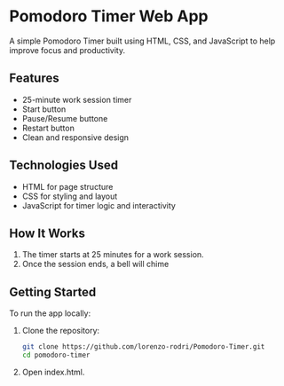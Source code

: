 # Pomodoro Timer Web App

A simple Pomodoro Timer built using HTML, CSS, and JavaScript to help improve focus and productivity.

## Features

- 25-minute work session timer
- Start button
- Pause/Resume buttone
- Restart button
- Clean and responsive design

## Technologies Used

- HTML for page structure
- CSS for styling and layout
- JavaScript for timer logic and interactivity

## How It Works

1. The timer starts at 25 minutes for a work session.
2. Once the session ends, a bell will chime

## Getting Started

To run the app locally:

1. Clone the repository:
   ```bash
   git clone https://github.com/lorenzo-rodri/Pomodoro-Timer.git
   cd pomodoro-timer
2. Open index.html.
